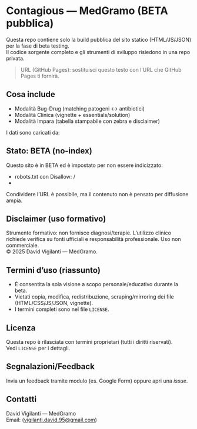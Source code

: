 # Contagious — MedGramo (BETA pubblica)

Questa repo contiene solo la build pubblica del sito statico (HTML/JS/JSON) per la fase di beta testing.  
Il codice sorgente completo e gli strumenti di sviluppo risiedono in una repo privata.

> URL (GitHub Pages): sostituisci questo testo con l’URL che GitHub Pages ti fornirà.

## Cosa include
- Modalità Bug-Drug (matching patogeni ↔ antibiotici)
- Modalità Clinica (vignette + essentials/solution)
- Modalità Impara (tabella stampabile con zebra e disclaimer)

I dati sono caricati da:

## Stato: BETA (no-index)
Questo sito è in BETA ed è impostato per non essere indicizzato:
- robots.txt con Disallow: /
- <meta name="robots" content="noindex,nofollow">

Condividere l’URL è possibile, ma il contenuto non è pensato per diffusione ampia.

## Disclaimer (uso formativo)
Strumento formativo: non fornisce diagnosi/terapie. L’utilizzo clinico richiede
verifica su fonti ufficiali e responsabilità professionale. Uso non commerciale.  
© 2025 David Vigilanti — MedGramo.

## Termini d’uso (riassunto)
- È consentita la sola visione a scopo personale/educativo durante la beta.
- Vietati copia, modifica, redistribuzione, scraping/mirroring dei file (HTML/CSS/JS/JSON, vignette).
- I termini completi sono nel file `LICENSE`.

## Licenza
Questa repo è rilasciata con termini proprietari (tutti i diritti riservati).  
Vedi `LICENSE` per i dettagli.

## Segnalazioni/Feedback
Invia un feedback tramite modulo (es. Google Form) oppure apri una *issue*.

## Contatti
David Vigilanti — MedGramo  
Email: (vigilanti.david.95@gmail.com)
